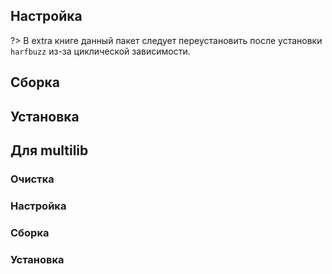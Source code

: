 <pkg :name="'freetype'" instsize showsbu2></pkg>

## Настройка

?> В extra книге данный пакет следует переустановить после установки ``harfbuzz`` из-за циклической зависимости.

<package-script :package="'freetype'" :type="'configure'"></package-script>

## Сборка
<package-script :package="'freetype'" :type="'build'"></package-script>

## Установка
<package-script :package="'freetype'" :type="'install'"></package-script>

## Для multilib

### Очистка

<package-script :package="'freetype'" :type="'multi_prepare'"></package-script>

### Настройка

<package-script :package="'freetype'" :type="'multi_configure'"></package-script>

### Сборка 
<package-script :package="'freetype'" :type="'multi_build'"></package-script>
### Установка
<package-script :package="'freetype'" :type="'multi_install'"></package-script>

<script>
	new Vue({ el: '#main' })
</script> 
